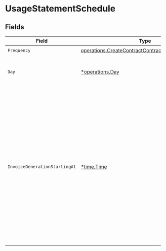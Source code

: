 # UsageStatementSchedule


## Fields

| Field                                                                                                                                                                                                                                                                           | Type                                                                                                                                                                                                                                                                            | Required                                                                                                                                                                                                                                                                        | Description                                                                                                                                                                                                                                                                     |
| ------------------------------------------------------------------------------------------------------------------------------------------------------------------------------------------------------------------------------------------------------------------------------- | ------------------------------------------------------------------------------------------------------------------------------------------------------------------------------------------------------------------------------------------------------------------------------- | ------------------------------------------------------------------------------------------------------------------------------------------------------------------------------------------------------------------------------------------------------------------------------- | ------------------------------------------------------------------------------------------------------------------------------------------------------------------------------------------------------------------------------------------------------------------------------- |
| `Frequency`                                                                                                                                                                                                                                                                     | [operations.CreateContractContractsRequestFrequency](../../models/operations/createcontractcontractsrequestfrequency.md)                                                                                                                                                        | :heavy_check_mark:                                                                                                                                                                                                                                                              | N/A                                                                                                                                                                                                                                                                             |
| `Day`                                                                                                                                                                                                                                                                           | [*operations.Day](../../models/operations/day.md)                                                                                                                                                                                                                               | :heavy_minus_sign:                                                                                                                                                                                                                                                              | If not provided, defaults to the first day of the month.                                                                                                                                                                                                                        |
| `InvoiceGenerationStartingAt`                                                                                                                                                                                                                                                   | [*time.Time](https://pkg.go.dev/time#Time)                                                                                                                                                                                                                                      | :heavy_minus_sign:                                                                                                                                                                                                                                                              | The date Metronome should start generating usage invoices. If unspecified, contract start date will be used. This is useful to set if you want to import historical invoices via our 'Create Historical Invoices' API rather than having Metronome automatically generate them. |